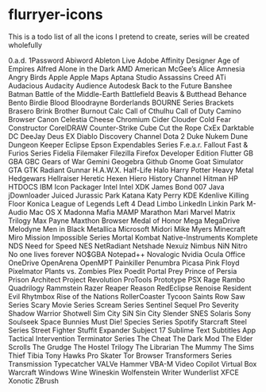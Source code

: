flurryer-icons==============This is a todo list of all the icons I pretend to create,series will be created wholefully0.a.d.1PasswordAbiwordAbleton LiveAdobeAffinity DesignerAge of EmpiresAlfredAlone in the DarkAMDAmerican McGee’s AliceAmnesiaAngry BirdsAppleApple MapsAptana StudioAssassins CreedATiAudaciousAudacityAudienceAutodeskBack to the FutureBansheeBatmanBattle of the Middle-EarthBattlefieldBeavis & ButtheadBehanceBentoBirdieBloodBloodrayneBorderlandsBOURNE SeriesBracketsBraseroBrinkBrotherBurnoutCalcCall of CthulhuCall of DutyCamino BrowserCanonCelestiaCheeseChromiumCiderClouderCold FearConstructorCorelDRAWCounter-StrikeCubeCut the RopeCxExDarktableDCDeeJayDeus EXDiabloDiscovery ChannelDota 2Duke NukemDuneDungeon KeeperEclipseEpsonExpendables SeriesF.e.a.r.FalloutFast & Furios SeriesFideliaFilemakerFilezillaFirefox Developer EditionFlutterGBGBAGBCGears of WarGeminiGeogebraGithubGnomeGoat SimulatorGTAGTK RadiantGunnarH.A.W.X.Half-LifeHaloHarry PotterHeavy MetalHedgewarsHellraiserHereticHexenHieroHistory ChannelHitmanHPHTDOCSIBMIcon PackagerIntelIntel XDKJames Bond 007JavajDownloaderJuicedJurassic ParkKatanaKaty PerryKDEKdenliveKilling FloorKonicaLeague of LegendsLeft 4 DeadLimboLinkedInLinkin ParkM-AudioMac OS XMadonnaMafiaMAMPMarathonMariMarvelMatrix TrilogyMax PayneMaxthon BrowserMedal of HonorMegaMegaDriveMelodyneMen in BlackMetallicaMicrosoftMidoriMike MyersMinecraftMiroMission Impossible SeriesMortal KombatNative-Instruments KompleteNDSNeed for SpeedNESNetRadiantNetshadeNexuizNimbusNiNNitroNo one lives foreverNO$GBANotepad++NovalogicNvidiaOculaOfficeOneDriveOpenArenaOpenMPTPainkillerPenumbraPicasaPink FloydPixelmatorPlants vs. ZombiesPlexPoeditPortalPreyPrince of PersiaPrison ArchitectProject RevolutionProToolsPrototypePSXRageRambo QuadrilogyRammsteinRazerReaperReasonRedEclipseRenoiseResident EvilRhytmboxRise of the NationsRollerCoaster TycoonSaints RowSaw SeriesScary Movie SeriesScream SeriesSentinelSequel ProSeverityShadow WarriorShotwellSim CitySiNSin CitySlenderSNESSolarisSonySoulseekSpace Bunnies Must Die!Species SeriesSpotifyStarcraftSteel SeriesStreet FighterStuffit ExpanderSubject 17Sublime TextSubtitles AppTactical InterventionTerminator SeriesThe CheatThe Dark ModThe Elder ScrollsThe GrudgeThe Hostel TrilogyThe LibrarianThe MummyThe SimsThiefTibiaTony Hawks Pro SkaterTor BrowserTransformers SeriesTransmissionTypecatcherVALVe HammerVBA-MVideo CopilotVirtual BoxWarcraftWindowsWineWineskinWolfensteinWriterWunderlistXFCEXonoticZBrush